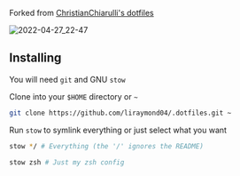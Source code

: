 Forked from [ChristianChiarulli's dotfiles](https://github.com/Mach-OS/Machfiles/)

![2022-04-27_22-47](https://user-images.githubusercontent.com/39678448/165678794-9971b3f0-041c-49ae-bdd3-26d12b329b80.png)

## Installing

You will need `git` and GNU `stow`

Clone into your `$HOME` directory or `~`

```bash
git clone https://github.com/liraymond04/.dotfiles.git ~
```

Run `stow` to symlink everything or just select what you want

```bash
stow */ # Everything (the '/' ignores the README)
```

```bash
stow zsh # Just my zsh config
```
